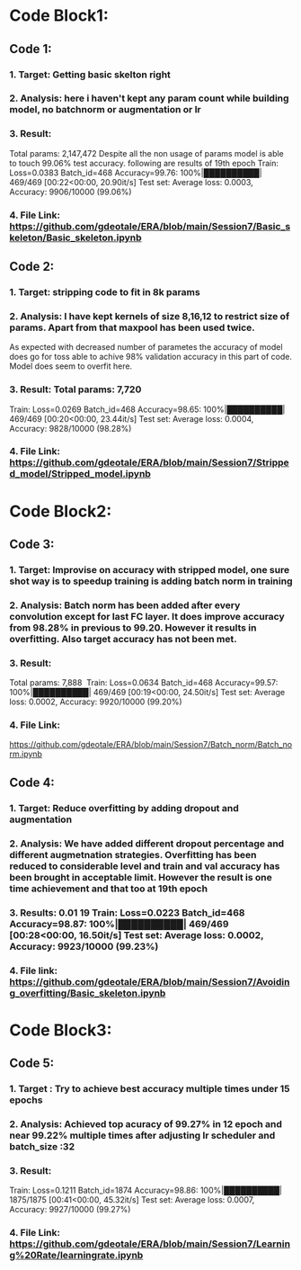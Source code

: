 # Code Block1:
## Code 1:
### 1. Target: Getting basic skelton right
### 2. Analysis: here i haven't kept any param count while building model, no batchnorm or augmentation or lr
### 3. Result:
Total params: 2,147,472
Despite all the non usage of params model is able to touch 99.06% test accuracy. following are results of 19th epoch
Train: Loss=0.0383 Batch_id=468 Accuracy=99.76: 100%|██████████| 469/469 [00:22<00:00, 20.90it/s]
Test set: Average loss: 0.0003, Accuracy: 9906/10000 (99.06%)
### 4. File Link: https://github.com/gdeotale/ERA/blob/main/Session7/Basic_skeleton/Basic_skeleton.ipynb

## Code 2:
### 1. Target: stripping code to fit in 8k params
### 2. Analysis: I have kept kernels of size 8,16,12 to restrict size of params. Apart from that maxpool has been used twice.
As expected with decreased number of parametes the accuracy of model does go for toss able to achive 98% validation accuracy in this part of code.
Model does seem to overfit here.
### 3. Result: Total params: 7,720
Train: Loss=0.0269 Batch_id=468 Accuracy=98.65: 100%|██████████| 469/469 [00:20<00:00, 23.44it/s]
Test set: Average loss: 0.0004, Accuracy: 9828/10000 (98.28%)
### 4. File Link: https://github.com/gdeotale/ERA/blob/main/Session7/Stripped_model/Stripped_model.ipynb

# Code Block2:
## Code 3:
### 1. Target: Improvise on accuracy with stripped model, one sure shot way is to speedup training is adding batch norm in training
### 2. Analysis: Batch norm has been added after every convolution except for last FC layer. It does improve accuracy from 98.28% in previous to 99.20. However it results in overfitting. Also target accuracy has not been met.
### 3. Result:
Total params: 7,888 
Train: Loss=0.0634 Batch_id=468 Accuracy=99.57: 100%|██████████| 469/469 [00:19<00:00, 24.50it/s]
Test set: Average loss: 0.0002, Accuracy: 9920/10000 (99.20%)
### 4. File Link:
https://github.com/gdeotale/ERA/blob/main/Session7/Batch_norm/Batch_norm.ipynb

## Code 4:
### 1. Target: Reduce overfitting by adding dropout and augmentation
### 2. Analysis: We have added different dropout percentage and different augmetnation strategies. Overfitting has been reduced to considerable level and train and val accuracy has been brought in acceptable limit. However the result is one time achievement and that too at 19th epoch
### 3. Results: 0.01 19 Train: Loss=0.0223 Batch_id=468 Accuracy=98.87: 100%|██████████| 469/469 [00:28<00:00, 16.50it/s] Test set: Average loss: 0.0002, Accuracy: 9923/10000 (99.23%)
### 4. File link: https://github.com/gdeotale/ERA/blob/main/Session7/Avoiding_overfitting/Basic_skeleton.ipynb

# Code Block3:
## Code 5:
### 1. Target : Try to achieve best accuracy multiple times under 15 epochs
### 2. Analysis: Achieved top acuracy of 99.27% in 12 epoch and near 99.22% multiple times after adjusting lr scheduler and batch_size :32
### 3. Result: 
Train: Loss=0.1211 Batch_id=1874 Accuracy=98.86: 100%|██████████| 1875/1875 [00:41<00:00, 45.32it/s]
Test set: Average loss: 0.0007, Accuracy: 9927/10000 (99.27%)
### 4. File Link: https://github.com/gdeotale/ERA/blob/main/Session7/Learning%20Rate/learningrate.ipynb
